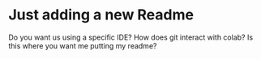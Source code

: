 # Just adding a new Readme
Do you want us using a specific IDE?
How does git interact with colab?
Is this where you want me putting my readme?